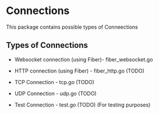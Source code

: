 # Connections

This package contains possible types of Conneections

## Types of Connections

- Websocket connection (using Fiber)- fiber_websocket.go

- HTTP connection (using Fiber) - fiber_http.go (TODO)

- TCP Connection - tcp.go (TODO)

- UDP Connection - udp.go (TODO)

- Test Connection - test.go (TODO) (For testing purposes)
